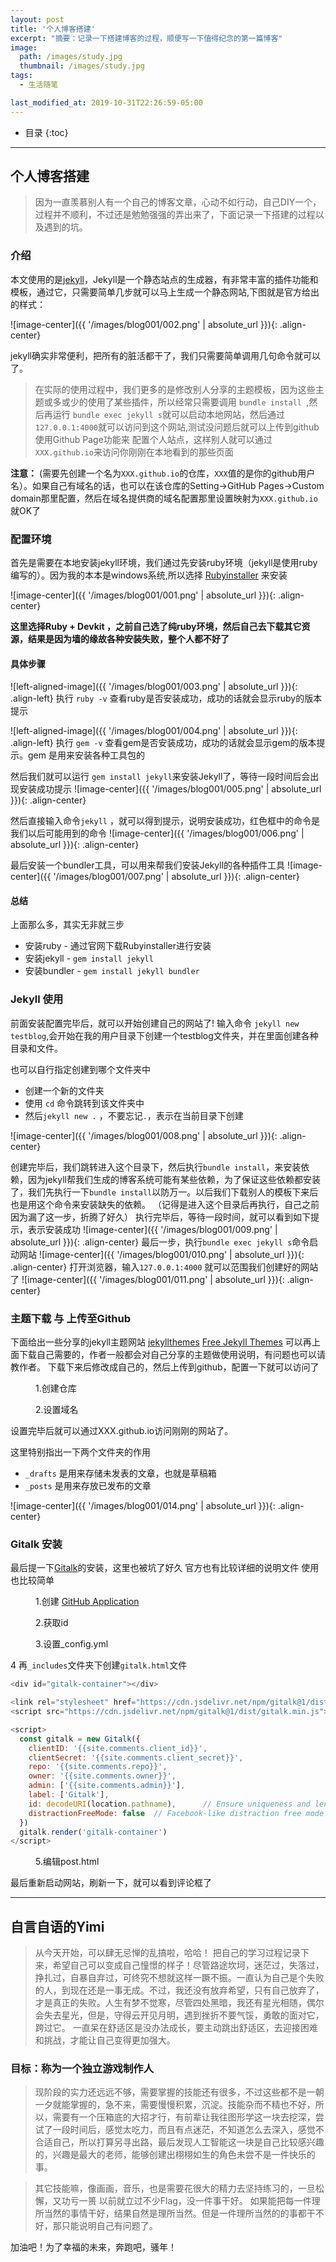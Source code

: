 ```yaml
---
layout: post
title: '个人博客搭建'
excerpt: "摘要：记录一下搭建博客的过程，顺便写一下值得纪念的第一篇博客"
image:
  path: /images/study.jpg
  thumbnail: /images/study.jpg
tags:
  - 生活随笔

last_modified_at: 2019-10-31T22:26:59-05:00
---
```

* 目录
{:toc}
---
## 个人博客搭建

> 因为一直羡慕别人有一个自己的博客文章，心动不如行动，自己DIY一个，过程并不顺利，不过还是勉勉强强的弄出来了，下面记录一下搭建的过程以及遇到的坑。

### 介绍
本文使用的是[jekyll](https://jekyllrb.com/)，Jekyll是一个静态站点的生成器，有非常丰富的插件功能和模板，通过它，只需要简单几步就可以马上生成一个静态网站,下图就是官方给出的样式：

![image-center]({{ '/images/blog001/002.png' | absolute_url }}){: .align-center}

jekyll确实非常便利，把所有的脏活都干了，我们只需要简单调用几句命令就可以了。

>在实际的使用过程中，我们更多的是修改别人分享的主题模板，因为这些主题或多或少的使用了某些插件，所以经常只需要调用 `bundle install `,然后再运行 `bundle exec jekyll s`就可以启动本地网站，然后通过 `127.0.0.1:4000`就可以访问到这个网站,测试没问题后就可以上传到github 使用Github Page功能来 配置个人站点，这样别人就可以通过 `XXX.github.io`来访问你刚刚在本地看到的那些页面
>

**注意：**
(需要先创建一个名为`XXX.github.io`的仓库，`XXX`值的是你的github用户名）。如果自己有域名的话，也可以在该仓库的Setting->GitHub Pages->Custom domain那里配置，然后在域名提供商的域名配置那里设置映射为`XXX.github.io`就OK了

### 配置环境

首先是需要在本地安装jekyll环境，我们通过先安装ruby环境（jekyll是使用ruby编写的）。因为我的本本是windows系统,所以选择 [Rubyinstaller](https://rubyinstaller.org/downloads/) 来安装

![image-center]({{ '/images/blog001/001.png' | absolute_url }}){: .align-center}

**这里选择Ruby + Devkit ，之前自己选了纯ruby环境，然后自己去下载其它资源，结果是因为墙的缘故各种安装失败，整个人都不好了**
#### 具体步骤

![left-aligned-image]({{ '/images/blog001/003.png' | absolute_url }}){: .align-left}
执行 `ruby -v` 查看ruby是否安装成功，成功的话就会显示ruby的版本提示

![left-aligned-image]({{ '/images/blog001/004.png' | absolute_url }}){: .align-left}
执行 `gem -v` 查看gem是否安装成功，成功的话就会显示gem的版本提示。gem 是用来安装各种工具包的

然后我们就可以运行 `gem install jekyll`来安装Jekyll了，等待一段时间后会出现安装成功提示
![image-center]({{ '/images/blog001/005.png' | absolute_url }}){: .align-center}


然后直接输入命令`jekyll` ，就可以得到提示，说明安装成功，红色框中的命令是我们以后可能用到的命令
![image-center]({{ '/images/blog001/006.png' | absolute_url }}){: .align-center}

最后安装一个bundler工具，可以用来帮我们安装Jekyll的各种插件工具
![image-center]({{ '/images/blog001/007.png' | absolute_url }}){: .align-center}


#### 总结
上面那么多，其实无非就三步
- 安装ruby - 通过官网下载Rubyinstaller进行安装
- 安装jekyll - `gem install jekyll`
- 安装bundler - `gem install jekyll bundler`

### Jekyll 使用
前面安装配置完毕后，就可以开始创建自己的网站了!
输入命令 `jekyll new testblog`,会开始在我的用户目录下创建一个testblog文件夹，并在里面创建各种目录和文件。

也可以自行指定创建到哪个文件夹中
- 创建一个新的文件夹
- 使用 `cd` 命令跳转到该文件夹中
- 然后`jekyll new .` ，不要忘记`.`，表示在当前目录下创建

![image-center]({{ '/images/blog001/008.png' | absolute_url }}){: .align-center}

创建完毕后，我们跳转进入这个目录下，然后执行`bundle install`，来安装依赖，因为jekyll帮我们生成的博客系统可能有某些依赖，为了保证这些依赖都安装了，我们先执行一下`bundle install`以防万一。以后我们下载别人的模板下来后也是用这个命令来安装缺失的依赖。
（记得是进入这个目录后再执行，自己之前因为漏了这一步，折腾了好久）
执行完毕后，等待一段时间，就可以看到如下提示，表示安装成功
![image-center]({{ '/images/blog001/009.png' | absolute_url }}){: .align-center}
最后一步，执行`bundle exec jekyll s`命令启动网站
![image-center]({{ '/images/blog001/010.png' | absolute_url }}){: .align-center}
打开浏览器，输入`127.0.0.1:4000` 就可以范围我们创建好的网站了
![image-center]({{ '/images/blog001/011.png' | absolute_url }}){: .align-center}

### 主题下载 与 上传至Github
下面给出一些分享的jekyll主题网站
[jekyllthemes](http://jekyllthemes.org/)
[Free Jekyll Themes](https://jekyllthemes.io/free)
可以再上面下载自己需要的，作者一般都会对自己分享的主题做使用说明，有问题也可以请教作者。
下载下来后修改成自己的，然后上传到github，配置一下就可以访问了

<figure class="align-center">
  <a href="#"><img src="{{ '/images/blog001/012.png' | absolute_url }}" alt=""></a>
  <figcaption>1.创建仓库 </figcaption>
</figure>

<figure class="align-center">
  <a href="#"><img src="{{ '/images/blog001/013.png' | absolute_url }}" alt=""></a>
  <figcaption>2.设置域名 </figcaption>
</figure>
设置完毕后就可以通过XXX.github.io访问刚刚的网站了。

这里特别指出一下两个文件夹的作用
- `_drafts` 是用来存储未发表的文章，也就是草稿箱
- `_posts` 是用来存放已发布的文章

![image-center]({{ '/images/blog001/014.png' | absolute_url }}){: .align-center}

### Gitalk 安装
最后提一下[Gitalk](https://github.com/gitalk/gitalk)的安装，这里也被坑了好久
官方也有比较详细的说明文件
使用也比较简单
<figure class="align-center">
  <a href="#"><img src="{{ '/images/blog001/017.png' | absolute_url }}" alt=""></a>
  <figcaption>1.创建 <a href="https://github.com/settings/applications/new">GitHub Application</a>  </figcaption>
</figure>
<figure class="align-center">
  <a href="#"><img src="{{ '/images/blog001/018.png' | absolute_url }}" alt=""></a>
  <figcaption>2.获取id  </figcaption>
</figure>
<figure class="align-center">
  <a href="#"><img src="{{ '/images/blog001/016.png' | absolute_url }}" alt=""></a>
  <figcaption>3.设置_config.yml</figcaption>
</figure>

4 再`_includes`文件夹下创建`gitalk.html`文件

``` javascript
<div id="gitalk-container"></div>

<link rel="stylesheet" href="https://cdn.jsdelivr.net/npm/gitalk@1/dist/gitalk.css">
<script src="https://cdn.jsdelivr.net/npm/gitalk@1/dist/gitalk.min.js"></script>

<script>
  const gitalk = new Gitalk({
    clientID: '{{site.comments.client_id}}',
    clientSecret: '{{site.comments.client_secret}}',
    repo: '{{site.comments.repo}}',
    owner: '{{site.comments.owner}}',
    admin: ['{{site.comments.admin}}'],
    label: ['Gitalk'],
    id: decodeURI(location.pathname),      // Ensure uniqueness and length less than 50
    distractionFreeMode: false  // Facebook-like distraction free mode
  })
  gitalk.render('gitalk-container')
</script>
```

<figure class="align-center">
  <a href="#"><img src="{{ '/images/blog001/016.png' | absolute_url }}" alt=""></a>
  <figcaption>5.编辑post.html</figcaption>
</figure>

最后重新启动网站，刷新一下，就可以看到评论框了

---

## 自言自语的Yimi
>从今天开始，可以肆无忌惮的乱搞啦，哈哈！
把自己的学习过程记录下来，希望自己可以变成自己憧憬的样子！尽管路途坎坷，迷茫过，失落过，挣扎过，自暴自弃过，可终究不想就这样一蹶不振。一直认为自己是个失败的人，到现在还是一事无成。不过，我还没有放弃希望，只有自己放弃了，才是真正的失败。人生有梦不觉寒，尽管四处黑暗，我还有星光相随，偶尔会失去星光，但是，守得云开见月明，遇到挫折不要气馁，勇敢的面对它，跨过它。
一直呆在舒适区是没办法成长，要主动跳出舒适区，去迎接困难和挑战，才能让自己变得更加强大。

### 目标：称为一个独立游戏制作人
>现阶段的实力还远远不够，需要掌握的技能还有很多，不过这些都不是一朝一夕就能掌握的，急不来，需要慢慢积累，沉淀。技能杂而不精也不好，所以，需要有一个压箱底的大招才行，有前辈让我往图形学这一块去挖深，尝试了一段时间后，感觉太吃力，而且有点迷茫，不知道怎么去深入，感觉不合适自己，所以打算另寻出路，最后发现人工智能这一块是自己比较感兴趣的，兴趣是最大的老师，能够创建出栩栩如生的角色未尝不是一件快乐的事。

>其它技能嘛，像画画，音乐，也是需要花很大的精力去坚持练习的，一旦松懈，又功亏一篑
以前就立过不少Flag，没一件事干好。
如果能把每一件理所当然的事情干好，结果自然是理所当然。但是一件理所当然的的事都干不好，那只能说明自己有问题了。

加油吧！为了幸福的未来，奔跑吧，骚年！
